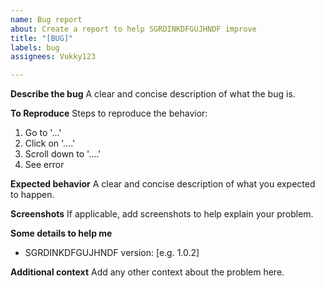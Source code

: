 ```yaml
---
name: Bug report
about: Create a report to help SGRDINKDFGUJHNDF improve
title: "[BUG]"
labels: bug
assignees: Vukky123

---
```


**Describe the bug**
A clear and concise description of what the bug is.

**To Reproduce**
Steps to reproduce the behavior:
1. Go to '...'
2. Click on '....'
3. Scroll down to '....'
4. See error

**Expected behavior**
A clear and concise description of what you expected to happen.

**Screenshots**
If applicable, add screenshots to help explain your problem.

**Some details to help me**
 - SGRDINKDFGUJHNDF version: [e.g. 1.0.2]

**Additional context**
Add any other context about the problem here.
